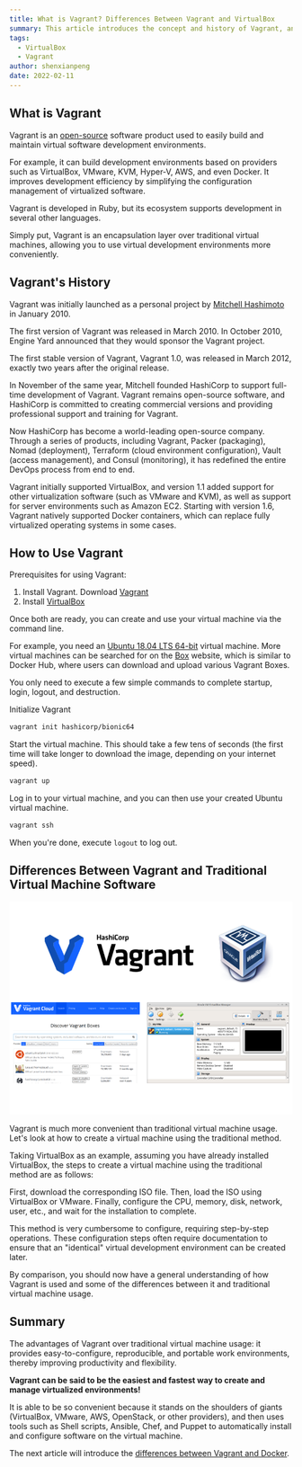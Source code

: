 ```yaml
---
title: What is Vagrant? Differences Between Vagrant and VirtualBox
summary: This article introduces the concept and history of Vagrant, and how to use Vagrant to create and manage virtual machines, emphasizing the advantages of Vagrant over traditional virtual machines.
tags:
  - VirtualBox
  - Vagrant
author: shenxianpeng
date: 2022-02-11
---
```


## What is Vagrant

Vagrant is an [open-source](https://github.com/hashicorp/vagrant) software product used to easily build and maintain virtual software development environments.

For example, it can build development environments based on providers such as VirtualBox, VMware, KVM, Hyper-V, AWS, and even Docker. It improves development efficiency by simplifying the configuration management of virtualized software.

Vagrant is developed in Ruby, but its ecosystem supports development in several other languages.

Simply put, Vagrant is an encapsulation layer over traditional virtual machines, allowing you to use virtual development environments more conveniently.

## Vagrant's History

Vagrant was initially launched as a personal project by [Mitchell Hashimoto](https://www.hashicorp.com/about?name=mitchell-hashimoto) in January 2010.

The first version of Vagrant was released in March 2010. In October 2010, Engine Yard announced that they would sponsor the Vagrant project.

The first stable version of Vagrant, Vagrant 1.0, was released in March 2012, exactly two years after the original release.

In November of the same year, Mitchell founded HashiCorp to support full-time development of Vagrant. Vagrant remains open-source software, and HashiCorp is committed to creating commercial versions and providing professional support and training for Vagrant.

Now HashiCorp has become a world-leading open-source company. Through a series of products, including Vagrant, Packer (packaging), Nomad (deployment), Terraform (cloud environment configuration), Vault (access management), and Consul (monitoring), it has redefined the entire DevOps process from end to end.

Vagrant initially supported VirtualBox, and version 1.1 added support for other virtualization software (such as VMware and KVM), as well as support for server environments such as Amazon EC2. Starting with version 1.6, Vagrant natively supported Docker containers, which can replace fully virtualized operating systems in some cases.

## How to Use Vagrant

Prerequisites for using Vagrant:

1. Install Vagrant. Download [Vagrant](https://www.vagrantup.com/downloads)
2. Install [VirtualBox](https://www.virtualbox.org/)

Once both are ready, you can create and use your virtual machine via the command line.

For example, you need an [Ubuntu 18.04 LTS 64-bit](https://app.vagrantup.com/hashicorp/boxes/bionic64) virtual machine. More virtual machines can be searched for on the [Box](https://app.vagrantup.com/boxes/search) website, which is similar to Docker Hub, where users can download and upload various Vagrant Boxes.

You only need to execute a few simple commands to complete startup, login, logout, and destruction.

Initialize Vagrant

```bash
vagrant init hashicorp/bionic64
```

Start the virtual machine. This should take a few tens of seconds (the first time will take longer to download the image, depending on your internet speed).

```bash
vagrant up
```

Log in to your virtual machine, and you can then use your created Ubuntu virtual machine.

```bash
vagrant ssh
```

When you're done, execute `logout` to log out.

## Differences Between Vagrant and Traditional Virtual Machine Software



![Vagrant](vagrant_virtualbox.png)

Vagrant is much more convenient than traditional virtual machine usage. Let's look at how to create a virtual machine using the traditional method.

Taking VirtualBox as an example, assuming you have already installed VirtualBox, the steps to create a virtual machine using the traditional method are as follows:

First, download the corresponding ISO file.
Then, load the ISO using VirtualBox or VMware.
Finally, configure the CPU, memory, disk, network, user, etc., and wait for the installation to complete.

This method is very cumbersome to configure, requiring step-by-step operations.  These configuration steps often require documentation to ensure that an "identical" virtual development environment can be created later.

By comparison, you should now have a general understanding of how Vagrant is used and some of the differences between it and traditional virtual machine usage.

## Summary

The advantages of Vagrant over traditional virtual machine usage: it provides easy-to-configure, reproducible, and portable work environments, thereby improving productivity and flexibility.

**Vagrant can be said to be the easiest and fastest way to create and manage virtualized environments!**

It is able to be so convenient because it stands on the shoulders of giants (VirtualBox, VMware, AWS, OpenStack, or other providers), and then uses tools such as Shell scripts, Ansible, Chef, and Puppet to automatically install and configure software on the virtual machine.

The next article will introduce the [differences between Vagrant and Docker](../vagrant-vs-docker/).
